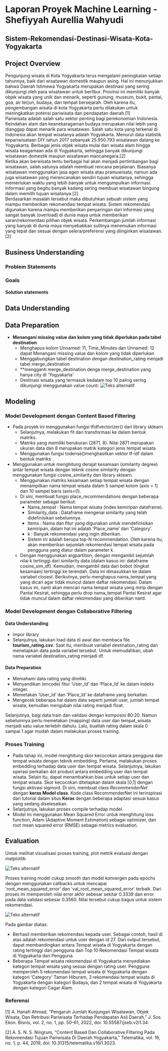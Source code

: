 # **Laporan Proyek Machine Learning - Shefiyyah Aurellia Wahyudi**<br>

## **Sistem-Rekomendasi-Destinasi-Wisata-Kota-Yogyakarta**

## **Project Overview**<br>
Pengunjung wisata di Kota Yogyakarta terus mengalami peningkatan setiap tahunnya, baik dari wisatawan domestik maupun asing. Hal ini menunjukkan bahwa Daerah Istimewa Yogyakarta merupakan destinasi yang sering dikunjungi oleh para wisatawan untuk berlibur. Provinsi ini memiliki banyak objek wisata yang unik dan menarik, seperti gunung, museum, bukit, pantai, goa, air terjun, budaya, dan tempat bersejarah. Oleh karena itu, pengembangan wisata di kota Yogyakarta perlu dilakukan untuk meningkatkan potensi pariwisata dan pendapatan daerah.[1]<br>
Pariwisata adalah salah satu sektor penting bagi perekonomian Indonesia. Keindahan alam dan keanekaragaman budaya merupakan nilai lebih yang dianggap dapat menarik para wisatawan. Salah satu kota yang terkenal di Indonesia akan tempat wisatanya adalah Yogyakarta. Menurut data statistik kepariwisataan DIY tahun 2017 sebanyak 25.950.793 wisatawan datang ke Yogyakarta. Berbagai jenis objek wisata mulai dari wisata alam hingga wisata keagamaan ada di Yogyakarta, sehingga banyak dikunjungi wisatawan domestik maupun wisatawan mancanegara.[2]<br>
Ketika akan berwisata tentu berbagai hal akan menjadi pertimbangan bagi wisatawan, salah satunya adalah membuat rencana perjalanan. Biasanya wisatawan menggunakan jasa agen wisata atau pramuwisata, namun ada juga wisatawan yang merencanakan sendiri tujuan wisatanya, sehingga memerlukan waktu yang lebih banyak untuk mengumpulkan informasi. Informasi yang begitu banyak kadang sering membuat wisatawan bingung dalam memilih tujuan wisatanya.[2] <br>
Berdasarkan masalah tersebut maka dibutuhkan sebuah sistem yang mampu memberikan rekomendasi tempat wisata. Sistem rekomendasi digunakan karena mampu memberikan penyaringan dari informasi yang sangat banyak (overload) di dunia maya untuk memberikan saran/rekomendasi pilihan objek wisata. Perkembangan jumlah informasi yang banyak di dunia maya menyebabkan sulitnya menemukan informasi yang tepat dan sesuai dengan selera/preferensi yang diinginkan wisatawan.[2]

## **Business Understanding**<br>


### Problem Statements

### Goals

#### Solution statements

## **Data Understanding**

## **Data Preparation**
- **Menangani missing value dan kolom yang tidak diperlukan pada tabel destination**
  -  Menghapus kolom Unnamed: 11, Time_Minutes	dan Unnamed: 12 dapat Menangani missing value dan kolom yang tidak diperlukan
  -  Menggabungkan tabel destination dengan destination_rating menjadi tabel merge_destination
  -  **mengganti merge_destination denga merge_destination yang hanya city di 'Yogyakarta'
  -  Destinasi wisata yang termasuk kedalam top 10 paling sering dikunjungi menggunakan value count:
    ![Teks alternatif](output/1.png)<br>

## **Modeling**

### **Model Development dengan Content Based Filtering**

- Pada proyek ini menggunakan fungsi tfidfvectorizer() dari library sklearn
  - Selanjutnya, melakukan fit dan transformasi ke dalam bentuk matriks.
  - Matriks yang memiliki berukuran (2871, 8). Nilai 2871 merupakan ukuran data dan 8 merupakan matrik kategori jenis tempat wisata
  - Menggunakan fungsi todense()menghasilkan vektor tf-idf dalam bentuk matriks .
- Menggunakan untuk menghitung derajat kesamaan (similarity degree) antar tempat wisata dengan teknik cosine similarity dengan menggunakan fungsi cosine_similarity dari library sklearn.
  - Menggunakan matriks kesamaan setiap tempat wisata dengan menampilkan nama tempat wisata dalam 5 sampel kolom (axis = 1) dan 10 sampel baris (axis=0). 
  - Di sini, membuat fungsi place_recommendations dengan beberapa parameter sebagai berikut:<br>
    - Nama_tempat : Nama tempat wisata (index kemiripan dataframe).
    - Similarity_data : Dataframe mengenai similarity yang telah didefinisikan sebelumnya.
    - Items : Nama dan fitur yang digunakan untuk mendefinisikan kemiripan, dalam hal ini adalah ‘Place_name’ dan ‘Category’.
    - k : Banyak rekomendasi yang ingin diberikan.
    -  Sistem ini adalah berupa top-N recommendation. Oleh karena itu, akan memberikan sejumlah rekomendasi tempat wisata pada pengguna yang diatur dalam parameter k. <br>
  - Dengan menggunakan argpartition, dengan mengambil sejumlah nilai k tertinggi dari similarity data (dalam kasus ini: dataframe cosine_sim_df). Kemudian, mengambil data dari bobot (tingkat kesamaan) tertinggi ke terendah. Data ini dimasukkan ke dalam variabel closest. Berikutnya, perlu menghapus nama_tempat yang yang dicari agar tidak muncul dalam daftar rekomendasi. Dalam kasus ini, nanti akan mencari nama tempat wisata yang mirip dengan Pantai Kesirat, sehingga perlu drop nama_tempat Pantai Kesirat agar tidak muncul dalam daftar rekomendasi yang diberikan nanti.<br>

### **Model Development dengan Collaborative Filtering**
#### Data Understanding
- impor library
- Selanjutnya,  lakukan load data di awal dan membaca file **tourism_rating.csv**. Saat itu, membuat variabel destination_rating dan menetapkan data pada variabel tersebut. Untuk memudahkan, ubah nama variabel destination_rating menjadi df.<br>

#### Data Preparation
- Memahami data rating yang dimiliki.
- Menyandikan (encode) fitur ‘User_Id’ dan ‘Place_Id’ ke dalam indeks integer. 
- Memetakan ‘User_Id’ dan ‘Place_Id’ ke dataframe yang berkaitan.
- Mengecek beberapa hal dalam data seperti jumlah user, jumlah tempat wisata, kemudian mengubah nilai rating menjadi float.<br>

Selanjutnya, bagi data train dan validasi dengan komposisi 80:20. Namun sebelumnya perlu memetakan (mapping) data user dan tempat_wisata menjadi satu value terlebih dahulu. Lalu, buatlah rating dalam skala 0 sampai 1 agar mudah dalam melakukan proses training. <br>

### **Proses Training**
- Pada tahap ini, model menghitung skor kecocokan antara pengguna dan tempat wisata dengan teknik embedding. Pertama, melakukan proses embedding terhadap data user dan tempat wisata. Selanjutnya, lakukan operasi perkalian dot product antara embedding user dan tempat wisata. Selain itu, dapat menambahkan bias untuk setiap user dan tempat wisata. Skor kecocokan ditetapkan dalam skala [0,1] dengan fungsi aktivasi sigmoid. Di sini, membuat class *RecommenderNet* dengan **keras Model class**. Kode class RecommenderNet ini terinspirasi dari tutorial dalam situs **Keras** dengan beberapa adaptasi sesuai kasus yang sedang diselesaikan.
- Selanjutnya, lakukan proses compile terhadap model.
- Model ini menggunakan  Mean Squared Error untuk menghitung loss function, Adam (Adaptive Moment Estimation) sebagai optimizer, dan root mean squared error (RMSE) sebagai metrics evaluation.

  
## Evaluation<br>

Untuk melihat visualisasi proses training, plot metrik evaluasi dengan matplotlib<br>

![Teks alternatif](output/output.png)<br>

Proses training model cukup smooth dan model konvergen pada epochs dengan menggunakan callbacks untuk mencapai 'root_mean_squared_error' dan 'val_root_mean_squared_error' terbaik. Dari proses ini memperoleh nilai error akhir sebesar sekitar 0.3339 dan error pada data validasi sebesar 0.3560. Nilai tersebut cukup bagus untuk sistem rekomendasi.<br>

![Teks alternatif](output/rekomen.png)<br>

Pada gambar diatas:

- Berhasil memberikan rekomendasi kepada user. Sebagai contoh, hasil di atas adalah rekomendasi untuk user dengan id 27. Dari output tersebut, dapat membandingkan antara Tempat wisata di Yogyakarta dengan rating tertinggi dari pengguna dan Top 10 Rekomendasi Tempat wisata di Yogyakarta dari Pengguna. <br>
- Beberapa Tempat wisata rekomendasi di Yogyakarta menyediakan kategori tempat wisata yang sesuai dengan rating user. Pengguna memperoleh 5 rekomendasi tempat wisata di Yogyakarta dengan kategori ‘Category' Taman Hiburam, 3 rekomendasi tempat wisata di Yogyakarta dengan kategori Budaya, dan 2 tempat wisata di Yogyakarta dengan kategori Cagar Alam.<br>


### **Referensi**<br>
[1]	A. Hanafi Ahmad, “Pengaruh Jumlah Kunjungan Wisatawan, Objek Wisata, Dan Retribusi Pariwisata Terhadap Pendapatan Asli Daerah,” J. Sos. Ekon. Bisnis, vol. 2, no. 1, pp. 50–61, 2022, doi: 10.55587/jseb.v2i1.34.<br>

[2]	A. S. N. S. Ningrum, “Content Based Dan Collaborative Filtering Pada Rekomendasi Tujuan Pariwisata Di Daerah Yogyakarta,” Telematika, vol. 16, no. 1, p. 44, 2019, doi: 10.31315/telematika.v16i1.3023.








